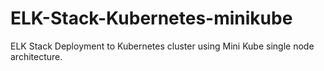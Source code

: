 # ELK-Stack-Kubernetes-minikube
ELK Stack Deployment to Kubernetes cluster using Mini Kube single node architecture.
